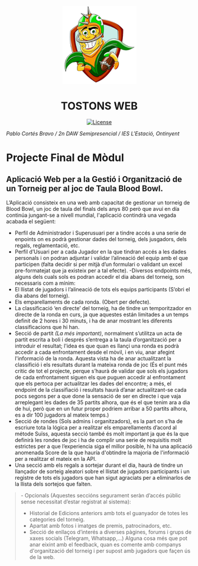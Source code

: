<p align="center"><a href="https://127.0.0.1:8000" target="_blank"><img src="./resources/img/Tostonet-removebg-preview.png" width="200" alt="TOSTONS WEB"></a></p>

 <h1 style="text-align: center;">TOSTONS WEB</h1>

<p align="center">
<a href="https://packagist.org/packages/laravel/framework"><img src="https://img.shields.io/packagist/l/laravel/framework" alt="License"></a>
</p>

*Pablo Cortés Bravo /*
*2n DAW Semipresencial /*
*IES L'Estació, Ontinyent*

# Projecte Final de Mòdul
## Aplicació Web per a la Gestió i Organització de un Torneig per al joc de Taula Blood Bowl.

L’Aplicació  consisteix en una web amb capacitat de gestionar un torneig de Blood Bowl, un joc de taula
del finals dels anys 80 però que avui en día continúa jungant-se a nivell mundial, l'aplicació contindrà una vegada acabada el següent:
- Perfil de Administrador i Superusuari per a tindre accés a una serie de enpoints on es podrà
gestionar dades del torneig, dels jusgadors, dels regals, reglamentació, etc.
- Perfil d’Usuari per a cada Jugador en la que tindran accés a les dades personals i on podran
adjuntar i validar l’alineació del equip amb el que participen (falta decidir si per mitjà d’un formulari
o validant un excel pre-formatejat que ja existeix per a tal efecte).
-Diversos endpoints més, alguns dels cuals sols es podran accedir el dia abans del torneig, son
necessaris com a mínim:
- El llistat de jugadors i l’alineació de tots els equips participants (S’obri el dia abans del torneig).
- Els emparellaments de cada ronda. (Obert per defecte).
- La classificació ‘en directe’ del torneig, ha de tindre un temporitzador en directe de la ronda en
curs, ja que aquestes están limitades a un temps definit de 2 hores i 30 minuts, i ha de anar mostrant les diferents classificacions que hi han.
- Secció de partit *(La més important)*, normalment s’utilitza un acta de partit escrita a boli i després
s’entrega a la taula d’organització per a introduir el resultat; l'idea es que quan es llançi una ronda es
podrà accedir a cada enfrontament desde el mòvil, i en viu, anar afegint l'informació de la ronda. Aquesta vista ha de anar actualitzant la classifició i els resultats durant la mateixa ronda de joc (És el punt més
critic de tot el projecte, perque s’haurà de validar que sols els jugadors de cada enfrontament siguen
els que puguen accedir al enfrontament que els pertoca per actualitzar les dades del encontre; a més,
el endpoint de la classifiació i resultats haurà d’anar actualitzant-se cada pocs segons per a que done
la sensació de ser en directe i que vaja arreplegant les dades de 35 partits alhora, que és el que tenim
ara a dia de hui, però que en un futur proper podriem arribar a 50 partits alhora, es a dir 100
jugadors al mateix temps.)
- Secció de rondes (Sols admins i organitzadors), es la part on s’ha de escriure tota la lógica per a
realitzar els emparellaments d’acord al métode Suïss, aquesta secció també és molt important ja que
és la que definirà les rondes de joc i ha de complir una serie de requisitis molt estrictes per a que
l’experiencia siga el millor posible, hi ha una aplicació anomenada Score de la que hauría d'obtindre la majoria de l'informació per a realitzar el mateix en la API.
- Una secció amb els regals a sortejar durant el dia, haurà de tindre un llançador de sorteig aleatori
sobre el llistat de jugadors participants i un registre de tots els jugadors que han sigut agraciats per a
eliminarlos de la llista dels sortejos que falten.
<blockquote>- Opcionals (Aquestes seccións segurament seràn d’accés públic sense necessitat d’estar registrat al sistema):

- Historial de Edicions anteriors amb tots el guanyador de totes les categories del torneig.
- Apartat amb fotos i imatges de premis, patrocinadors, etc.
- Secció de enllaços d’interés a diverses pàgines, forums i grups de xaxes socials (Telegram,
Whatsapp,...)
Alguna cosa més que pot anar eixint amb el feedback, quan es comente amb companys d'organització del torneig i per supost amb jugadors que façen ús de la web.

